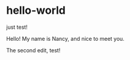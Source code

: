 # hello-world
just test!



Hello! My name is Nancy, and nice to meet you.


The second edit, test!
